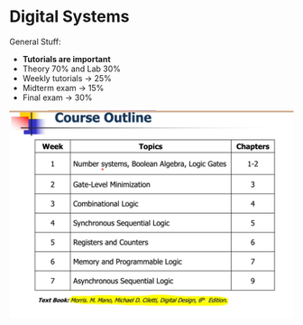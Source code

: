 # Digital Systems

General Stuff:
- **Tutorials are important**
- Theory 70% and Lab 30%
- Weekly tutorials -> 25%
- Midterm exam -> 15%
- Final exam -> 30%

![600](../Images/WhatsApp%20Image%202022-05-02%20at%209.01.05%20AM.jpeg)

